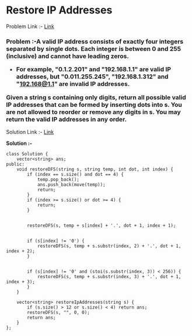 # Restore IP Addresses

Problem Link :- [Link](https://leetcode.com/problems/restore-ip-addresses/)

<h3>
Problem :-A valid IP address consists of exactly four integers separated by single dots. Each integer is between 0 and 255 (inclusive) and cannot have leading zeros.

  * For example, "0.1.2.201" and "192.168.1.1" are valid IP addresses, but "0.011.255.245", "192.168.1.312" and "192.168@1.1" are invalid IP addresses.
  
Given a string s containing only digits, return all possible valid IP addresses that can be formed by inserting dots into s. You are not allowed to reorder or remove any digits in s. You may return the valid IP addresses in any order.

  
</h3>

Solution Link :- [Link](https://leetcode.com/problems/restore-ip-addresses/submissions/882713392/)

**Solution :-**
```
class Solution {
    vector<string> ans;
public:
    void restoreDFS(string s, string temp, int dot, int index) {
        if (index == s.size() and dot == 4) {
            temp.pop_back();
            ans.push_back(move(temp));
            return;
        }
        if (index >= s.size() or dot >= 4) {
            return;
        }
		
        
        restoreDFS(s, temp + s[index] + '.', dot + 1, index + 1);
		
		
        if (s[index] != '0') {
            restoreDFS(s, temp + s.substr(index, 2) + '.', dot + 1, index + 2);
        }
		
		
        if (s[index] != '0' and (stoi(s.substr(index, 3)) < 256)) {
            restoreDFS(s, temp + s.substr(index, 3) + '.', dot + 1, index + 3);
        }
    }
    
    vector<string> restoreIpAddresses(string s) {
        if (s.size() > 12 or s.size() < 4) return ans;
        restoreDFS(s, "", 0, 0);
        return ans;
    }
};
```
